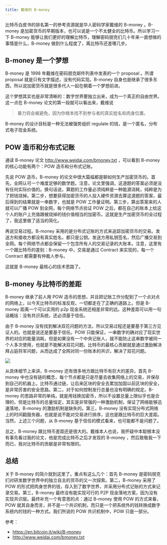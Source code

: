 ```yaml
---
title: 戴维的 B-money
---
```


比特币白皮书的排名第一的参考资源就是华人密码学家戴维的 B-money 。B-money 是加密货币的早期版本，也可以说是一个不太健全的比特币。所以学习一下 B-money 能够让我们更好的理解比特币，理解密码朋克们几十年来一直想做的事情是什么，B-money 做到什么程度了，离比特币还差哪几步。

## B-money 是一个梦想

B-money 是 1998 年戴维在密码朋克邮件列表中发表的一个 proposal 。所谓 proposal 就是只有文字描述，没有代码实现。B-money 自身也是继承了很多东西，所以说加密货币就是很多代人一起在朝着一个梦想前进。

这个梦想其实也是非常清晰的：数字世界要独立出来，成为一个真正的自由世界。这一点在 B-money 论文的第一段就可以看出来，戴维说

> 暴力将会被避免，因为你根本找不到参与者的真实姓名和肉身位置。

B-money 的设计目标是一种无法被强势组织 regulate 的钱，是一个匿名，分布式电子现金系统。

## POW 造币和分布式记账

通读 B-money 论文 http://www.weidai.com/bmoney.txt ，可以看到 B-money 的核心功能有两个：POW 造币和分布式记账。

先说 POW 造币。B-money 的论文中很大篇幅都是聊如何生产加密货币的。首先，全网认可一个难度足够的数学题。注意，论文里强调，这道题的答案必须是没有任何实际价值的。换句话说，算题的工作量必须纯粹是一种能源消耗，纯粹是为了把钱烧掉。第二步，想要获得加密货币的人投入硬件资源去算这道题的答案，最后得到的结果就是一串数字，也就是 POW 工作量证明。第三步，算出答案来的人就可以广播 POW 到全网，每个网络节点验证 POW 之后，都在自己的账本上给这个人的账户上充值跟被烧掉的钱价值相当的加密币。这就是生产加密货币的全过程了，我这里做了适当的简化。

再说交易过程。B-money 采用的是分布式记账的方式来追踪加密货币的交易。发送方和接收方都没有真实姓名，都只是公钥。发送方用私钥签名，然后广播交易到全网。每个网络节点都会保留一个包含所有人的交易记录的大账本。注意，这里有一个跟比特币的差别：B-money 中，交易是通过 Contract 来实现的，每一个 Contract 都需要有仲裁人参与。

这就是 B-money 最核心的技术思路了。

## B-money 与比特币的差距

B-money 继承了前人用 POW 造币的思想，并且把记账工作分配到了一个点对点的网络上，以今天比特币的标准反观，一切都走在了正确的道路上。但是 B-money 距离一个可以实用的 p2p 现金系统还相差非常的远。这种差距可以用一句话概括：没有共识系统，还必须基于信任。

由于 B-money 没有找到解决双花问题的方法，所以交易过程还是要基于第三方见证人的。也就是说还是要基于信任。POW 只能保证，一串数字的确对应了现实世界的对应的能量消耗，但是如果没有一个中央记账人，就不能防止这串数字被同一个人多次使用，也就是不能解决双花问题。比特币的最核心贡献就是通过激励解决拜占庭将军问题，从而达成了全网对同一份账本的共识，解决了双花问题。

![](https://happypeter.github.io/images/2018121901.jpg)

从具体细节上来讲，B-money 还有很多地方跟比特币有巨大的差异。首先 B-money 中也没有链的概念，每个节点都是只是尽量去收集网络上的交易，并保存到自己的机器上。比特币通过链，让后来区块的安全去累加加固以前区块的安全，是非常厉害的安全思路。第二，对于如何控制发行总量也没有明确的规定。B-money 的思路非常的单纯，就是用钱换加密币，所以不设置总量上限似乎也是合理的，但是比特币的总量恒定，其实是非常强的一种激励机制，保证了网络能够迅速落地，B-money 的激励机制是缺失的。第三，B-money 没有实现分布式网络上的时间戳服务器，也就是说不能对交易进行排序，这也是跟比特币的巨大差距。当然，上述三个问题，从 B-money 基于信任的模式看来，也可能都不是问题了。

总之，B-money 跟比特币差距还是很大的。戴维本人也说，我怀疑中本聪根本没有事先看过我的论文，他是完成比特币之后才发现的 B-money ，然后致敬我一下而已，我对比特币的贡献是非常有限的。

## 总结

关于 B-money 的简介就到这里了。重点有这么几个：首先 B-money 是密码朋克们对研发数字世界中的独立自主的货币的又一次探索。第二，B-money 采用了 POW 的形式把肉身世界的钱，存入到了数字世界，并采用分布式记账的方式来记录交易。第三，B-money 最终没有能实现可行的 P2P 现金落地方案，因为没有实现共识层。最终补充一个有意思的点：通过 B-money 使用 POW 的方式来看，POW 就其自身而言，并不是一个共识机制，而只是一个把系统外的钱转换成数字系统内的钱的一种方式。我们所说的 POW 共识机制中，POW 只是一部分。

参考：

- https://en.bitcoin.it/wiki/B-money
- http://www.weidai.com/bmoney.txt
